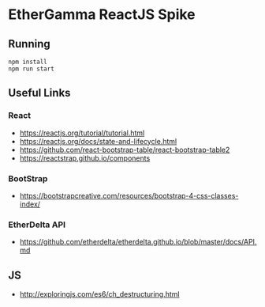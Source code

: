 # EtherGamma ReactJS Spike

## Running

```
npm install
npm run start
```


## Useful Links

### React

* https://reactjs.org/tutorial/tutorial.html
* https://reactjs.org/docs/state-and-lifecycle.html
* https://github.com/react-bootstrap-table/react-bootstrap-table2
* https://reactstrap.github.io/components

### BootStrap

* https://bootstrapcreative.com/resources/bootstrap-4-css-classes-index/

### EtherDelta API

* https://github.com/etherdelta/etherdelta.github.io/blob/master/docs/API.md

## JS

* http://exploringjs.com/es6/ch_destructuring.html